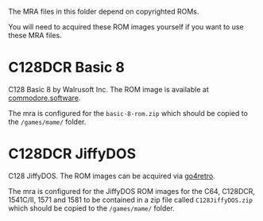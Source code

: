 The MRA files in this folder depend on copyrighted ROMs.

You will need to acquired these ROM images yourself if you want to use these MRA files.

# C128DCR Basic 8

C128 Basic 8 by Walrusoft Inc. The ROM image is available at [commodore.software](https://commodore.software/downloads/download/775-c128-cartridges-and-roms/12365-basic-8-rom).

The mra is configured for the `basic-8-rom.zip` which should be copied to the `/games/mame/` folder.

# C128DCR JiffyDOS

C128 JiffyDOS. The ROM images can be acquired via [go4retro](https://www.go4retro.com/products/jiffydos/).

The mra is configured for the JiffyDOS ROM images for the C64, C128DCR, 1541C/II, 1571 and 1581 to be contained in a zip file called `C128JiffyDOS.zip` which should be copied to the `/games/mame/` folder.
